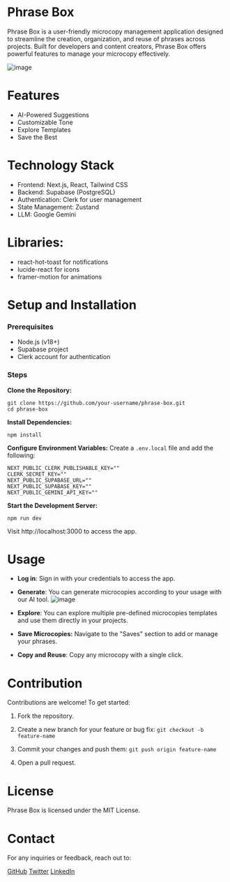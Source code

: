 # Phrase Box

Phrase Box is a user-friendly microcopy management application designed to streamline the creation, organization, and reuse of phrases across projects. Built for developers and content creators, Phrase Box offers powerful features to manage your microcopy effectively.

![image](https://github.com/user-attachments/assets/4d0e5d15-497c-4872-981c-42a74d016470)


# Features

- AI-Powered Suggestions
- Customizable Tone
- Explore Templates
- Save the Best

# Technology Stack

- Frontend: Next.js, React, Tailwind CSS
- Backend: Supabase (PostgreSQL)
- Authentication: Clerk for user management
- State Management: Zustand
- LLM: Google Gemini

# Libraries:

- react-hot-toast for notifications
- lucide-react for icons
- framer-motion for animations

# Setup and Installation

### Prerequisites

- Node.js (v18+)
- Supabase project
- Clerk account for authentication

### Steps

**Clone the Repository:**
```
git clone https://github.com/your-username/phrase-box.git
cd phrase-box
```

**Install Dependencies:**

`npm install`

**Configure Environment Variables:**
Create a `.env.local` file and add the following:

```
NEXT_PUBLIC_CLERK_PUBLISHABLE_KEY=""
CLERK_SECRET_KEY=""
NEXT_PUBLIC_SUPABASE_URL=""
NEXT_PUBLIC_SUPABASE_KEY=""
NEXT_PUBLIC_GEMINI_API_KEY=""
```

**Start the Development Server:**

`npm run dev`

Visit http://localhost:3000 to access the app.

# Usage

- **Log in**: Sign in with your credentials to access the app.
- **Generate**: You can generate microcopies according to your usage with our AI tool.
![image](https://github.com/user-attachments/assets/d2012a86-8747-4867-ad51-40da8023ecfa)

- **Explore**: You can explore multiple pre-defined microcopies templates and use them directly in your projects.
- **Save Microcopies:** Navigate to the "Saves" section to add or manage your phrases.
- **Copy and Reuse**: Copy any microcopy with a single click.

# Contribution

Contributions are welcome! To get started:

1. Fork the repository.
2. Create a new branch for your feature or bug fix:
    `git checkout -b feature-name`

3. Commit your changes and push them:
    `git push origin feature-name`

4. Open a pull request.

# License

Phrase Box is licensed under the MIT License.

# Contact

For any inquiries or feedback, reach out to:

[GitHub](https://github.com/Shivam-Katare "GitHub")
[Twitter](https://x.com/Shivamkatare_27 "Twitter")
[LinkedIn](https://www.linkedin.com/in/shivam-katare "LinkedIn")

